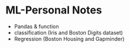 # ML-Personal Notes
- Pandas & function
- classification (Iris and Boston Digits dataset)
- Regression (Boston Housing and Gapminder)
